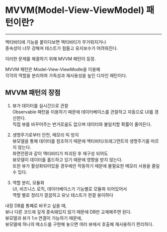 # MVVM(Model-View-ViewModel) 패턴이란?   
---------------    



액티비티에 기능을 붙이다보면 액티비티가 무거워지거나   
종속성이 너무 강해져 테스트가 힘들고 유지보수가 어려워진다.   

이러한 문제를 해결하기 위해 MVVM 패턴이 등장.   

MVVM 패턴은 Model-View-ViewModle을 이용해    
각각의 역할을 분리하여 가독성과 재사용성을 높인 디자인 패턴이다.            

   
       
    

## MVVM 패턴의 장점

1. 뷰가 데이터를 실시간으로 관찰   
    Observable 패턴을 이용하기 때문에 데이터베이스를 관찰하고 자동으로 UI를 갱신한다.   
    직접 뷰를 바꾸어주는 번거로움도 없으며 데이터와 불일치할 확률이 줄어든다.   

2. 생명주기로부터 안전, 메모리 릭 방지   
     뷰모델을 통해 데이터를 참조하기 때문에 액티비티/프래그먼트의 생명주기를 따르지 않는다.    
     화면전환과 같이 액티비티가 파괴된 후 재구성 되어도    
     뷰모델이 데이터를 홀드하고 있기 때문에 영향을 받지 않는다.    
     또한 뷰가 활성화되어있을 경우에만 작동하기 때문에 불필요한 메모리 사용을 줄일 수 있다.   

3. 역할 분리, 모듈화    
    UI, 비즈니스 로직, 데이터베이스가 기능별로 모듈화 되어있어서    
    역할 별로 정리가 깔끔하고 유닛 테스트가 한결 용이하다   
   
   
내장 DB를 통째로 바꾸고 싶을 때,    
뷰나 다른 코드에 깊게 종속돼있지 않기 때문에 DB만 교체해주면 된다.   
뷰모델과 뷰가 1:n 연결이 가능하기 때문에,    
뷰모델에 하나의 메소드를 구현해 놓으면 여러 뷰에서 호출해 재사용하기 편리하다.   